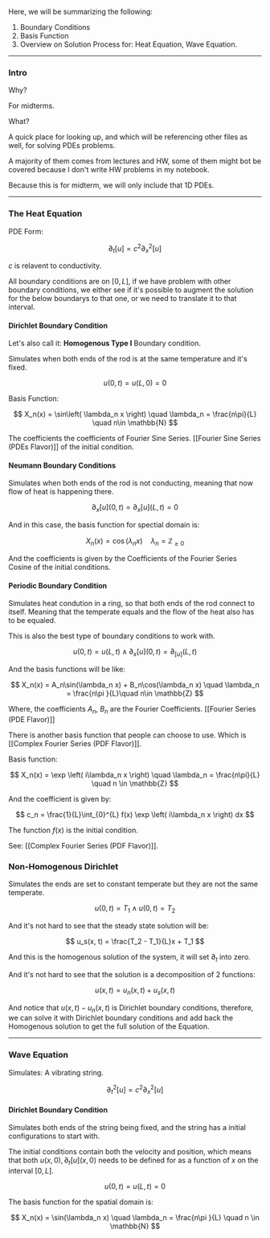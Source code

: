 Here, we will be summarizing the following: 
1. Boundary Conditions
2. Basis Function 
3. Overview on Solution Process
for: 
Heat Equation, Wave Equation. 

---
### **Intro**

Why? 

For midterms. 

What? 

A quick place for looking up, and which will be referencing other files as well, for solving PDEs problems. 

A majority of them comes from lectures and HW, some of them might bot be covered because I don't write HW problems in my notebook. 

Because this is for midterm, we will only include that 1D PDEs. 

---
### **The Heat Equation**

PDE Form: 

$$
\partial_t[u]= c^2\partial_x^2[u]
$$

$c$ is relavent to conductivity. 

All boundary conditions are on $[0, L]$, if we have problem with other boundary conditions, we either see if it's possible to augment the solution for the below boundarys to that one, or we need to translate it to that interval. 

#### **Dirichlet Boundary Condition**

Let's also call it: **Homogenous Type I** Boundary condition. 

Simulates when both ends of the rod is at the same temperature and it's fixed. 

$$
u(0, t) = u(L, 0) = 0
$$

Basis Function: 

$$
X_n(x) = \sin\left(
    \lambda_n x
\right)
\quad \lambda_n = \frac{n\pi}{L} \quad n\in \mathbb{N}
$$

The coefficients the coefficients of Fourier Sine Series. [[Fourier Sine Series (PDEs Flavor)]]	of the initial condition. 

#### **Neumann Boundary Conditions**

Simulates when both ends of the rod is not conducting, meaning that now flow of heat is happening there. 

$$
\partial_x[u](0, t) = \partial_x[u](L, t) = 0
$$

And in this case, the basis function for spectial domain is: 

$$
X_n(x) = \cos\left(
    \lambda_n x
\right) \quad \lambda_n = \mathbb{Z}_{\ge 0}
$$ 

And the coefficients is given by the Coefficients of the Fourier Series Cosine of the initial conditions. 

#### **Periodic Boundary Condition**

Simulates heat condution in a ring, so that both ends of the rod connect to itself. Meaning that the temperate equals and the flow of the heat also has to be equaled. 

This is also the best type of boundary conditions to work with. 

$$
u(0, t) = u(L, t) \wedge \partial_x[u](0, t) = \partial_[u](L, t) 
$$

And the basis functions will be like: 

$$
X_n(x) = A_n\sin(\lambda_n x) + B_n\cos(\lambda_n x) \quad \lambda_n = \frac{n\pi }{L}\quad n\in \mathbb{Z}
$$

Where, the coefficients $A_n$, $B_n$ are the Fourier Coefficients. [[Fourier Series (PDE Flavor)]]

There is another basis function that people can choose to use. Which is [[Complex Fourier Series (PDF Flavor)]]. 

Basis function: 

$$
X_n(x) = \exp \left(
    i\lambda_n x
\right) \quad \lambda_n = \frac{n\pi}{L} \quad n \in \mathbb{Z}
$$

And the coefficient is given by: 

$$
c_n = \frac{1}{L}\int_{0}^{L} 
f(x) \exp \left(
    i\lambda_n x
\right)
dx
$$

The function $f(x)$ is the initial condition. 

See: [[Complex Fourier Series (PDF Flavor)]]. 

### **Non-Homogenous Dirichlet**

Simulates the ends are set to constant temperate but they are not the same temperate. 

$$
u(0, t) = T_1 \wedge u(0, t) = T_2
$$

And it's not hard to see that the steady state solution will be: 

$$
u_s(x, t) = \frac{T_2 - T_1}{L}x + T_1
$$

And this is the homogenous solution of the system, it will set $\partial_t$ into zero. 

And it's not hard to see that the solution is a decomposition of 2 functions: 

$$
u(x, t) = u_n(x, t) + u_s(x, t)
$$

And notice that $u(x, t) - u_n(x, t)$ is Dirichlet boundary conditions, therefore, we can solve it with Dirichlet boundary conditions and add back the Homogenous solution to get the full solution of the Equation. 

---
### **Wave Equation**

Simulates: A vibrating string. 

$$
\partial_t^2[u] = c^2\partial_x^2[u]
$$

#### **Dirichlet Boundary Condition**

Simulates both ends of the string being fixed, and the string has a initial configurations to start with. 

The initial conditions contain both the velocity and position, which means that both $u(x, 0), \partial_t[u](x, 0)$ needs to be defined for as a function of $x$ on the interval $[0, L]$. 

$$
u(0, t) = u(L, t) = 0
$$

The basis function for the spatial domain is: 

$$
X_n(x) = \sin(\lambda_n x) \quad \lambda_n = \frac{n\pi }{L} \quad n \in \mathbb{N}
$$



